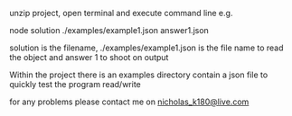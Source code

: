 unzip project, open terminal and execute command line e.g.

node solution ./examples/example1.json answer1.json

solution is the filename, ./examples/example1.json is the file name to read the object and answer 1 to shoot on output

Within the project there is an examples directory contain a json file to quickly test the program read/write

for any problems please contact me on 
nicholas_k180@live.com